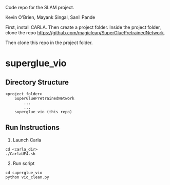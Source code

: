 Code repo for the SLAM project. 

Kevin O'Brien,
Mayank Singal,
Sanil Pande

First, install CARLA.
Then create a project folder.
Inside the project folder, clone the repo https://github.com/magicleap/SuperGluePretrainedNetwork.

Then clone this repo in the project folder.

# superglue_vio

## Directory Structure
```
<project folder>
	SuperGluePretrainedNetwork
		...
		...
	superglue_vio (this repo)
```

## Run Instructions
1. Launch Carla
```
cd <carla_dir>
./CarlaUE4.sh
```

2. Run script
```
cd superglue_vio
python vio_clean.py
```
